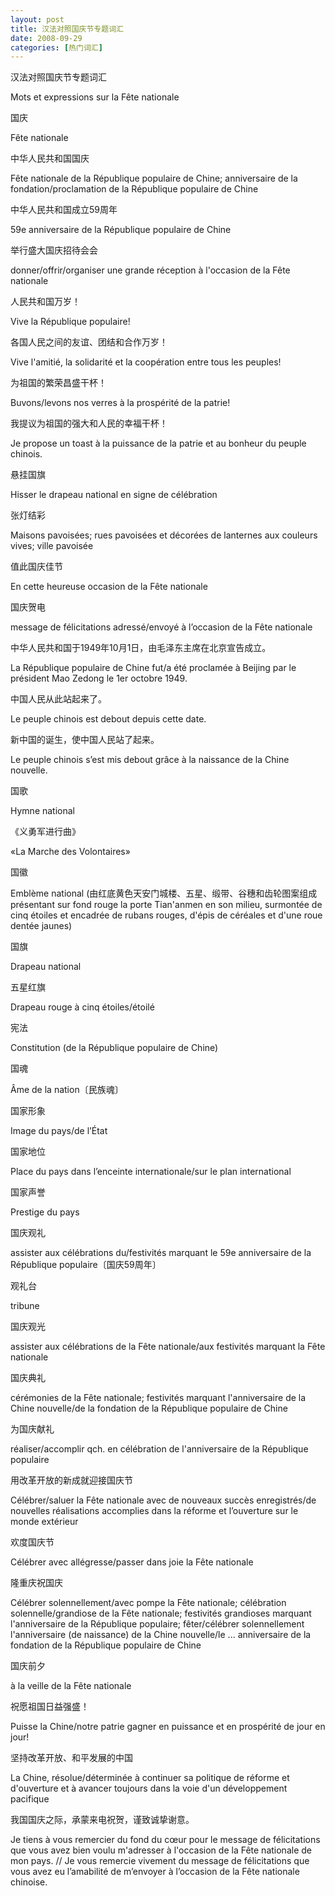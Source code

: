 ```yaml
---
layout: post
title: 汉法对照国庆节专题词汇
date: 2008-09-29
categories: [热门词汇]  
---
```


汉法对照国庆节专题词汇

Mots et expressions sur la Fête nationale

国庆

Fête nationale

中华人民共和国国庆

Fête nationale de la République populaire de Chine; anniversaire de la fondation/proclamation de la République populaire de Chine

中华人民共和国成立59周年

59e anniversaire de la République populaire de Chine

举行盛大国庆招待会会

donner/offrir/organiser une grande réception à l'occasion de la Fête nationale

人民共和国万岁！

Vive la République populaire!

各国人民之间的友谊、团结和合作万岁！

Vive l'amitié, la solidarité et la coopération entre tous les peuples!

为祖国的繁荣昌盛干杯！

Buvons/levons nos verres à la prospérité de la patrie!

我提议为祖国的强大和人民的幸福干杯！

Je propose un toast à la puissance de la patrie et au bonheur du peuple chinois.

悬挂国旗

Hisser le drapeau national en signe de célébration

张灯结彩

Maisons pavoisées; rues pavoisées et décorées de lanternes aux couleurs vives; ville pavoisée

值此国庆佳节

En cette heureuse occasion de la Fête nationale

国庆贺电

message de félicitations adressé/envoyé à l’occasion de la Fête nationale

中华人民共和国于1949年10月1日，由毛泽东主席在北京宣告成立。

La République populaire de Chine fut/a été proclamée à Beijing par le président Mao Zedong le 1er octobre 1949.

中国人民从此站起来了。

Le peuple chinois est debout depuis cette date.

新中国的诞生，使中国人民站了起来。

Le peuple chinois s’est mis debout grâce à la naissance de la Chine nouvelle.

国歌

Hymne national

《义勇军进行曲》

«La Marche des Volontaires»

国徽

Emblème national (由红底黄色天安门城楼、五星、缎带、谷穗和齿轮图案组成 présentant sur fond rouge la porte Tian'anmen en son milieu, surmontée de cinq étoiles et encadrée de rubans rouges, d'épis de céréales et d'une roue dentée jaunes)

国旗

Drapeau national

五星红旗

Drapeau rouge à cinq étoiles/étoilé

宪法

Constitution (de la République populaire de Chine)

国魂

Âme de la nation〔民族魂〕

国家形象

Image du pays/de l’État

国家地位

Place du pays dans l’enceinte internationale/sur le plan international

国家声誉

Prestige du pays

国庆观礼

assister aux célébrations du/festivités marquant le 59e anniversaire de la République populaire〔国庆59周年〕

观礼台

tribune

国庆观光

assister aux célébrations de la Fête nationale/aux festivités marquant la Fête nationale

国庆典礼

cérémonies de la Fête nationale; festivités marquant l'anniversaire de la Chine nouvelle/de la fondation de la République populaire de Chine

为国庆献礼

réaliser/accomplir qch. en célébration de l'anniversaire de la République populaire

用改革开放的新成就迎接国庆节

Célébrer/saluer la Fête nationale avec de nouveaux succès enregistrés/de nouvelles réalisations accomplies dans la réforme et l’ouverture sur le monde extérieur

欢度国庆节

Célébrer avec allégresse/passer dans joie la Fête nationale

隆重庆祝国庆

Célébrer solennellement/avec pompe la Fête nationale; célébration solennelle/grandiose de la Fête nationale; festivités grandioses marquant l'anniversaire de la République populaire; fêter/célébrer solennellement l'anniversaire (de naissance) de la Chine nouvelle/le ... anniversaire de la fondation de la République populaire de Chine

国庆前夕

à la veille de la Fête nationale

祝愿祖国日益强盛！

Puisse la Chine/notre patrie gagner en puissance et en prospérité de jour en jour!

坚持改革开放、和平发展的中国

La Chine, résolue/déterminée à continuer sa politique de réforme et d'ouverture et à avancer toujours dans la voie d'un développement pacifique

我国国庆之际，承蒙来电祝贺，谨致诚挚谢意。

Je tiens à vous remercier du fond du cœur pour le message de félicitations que vous avez bien voulu m'adresser à l'occasion de la Fête nationale de mon pays. // Je vous remercie vivement du message de félicitations que vous avez eu l’amabilité de m’envoyer à l’occasion de la Fête nationale chinoise.
